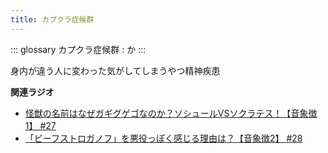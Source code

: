 ```yaml
---
title: カプクラ症候群
---
```


::: glossary
カプクラ症候群 : か
:::

身内が違う人に変わった気がしてしまうやつ精神疾患

**関連ラジオ**

-   [怪獣の名前はなぜガギグゲゴなのか？ソシュールVSソクラテス！【音象徴1】
    #27](https://www.youtube.com/watch?v=kqM4K--Vyi4)
-   [「ビーフストロガノフ」を悪役っぽく感じる理由は？【音象徴2】
    #28](https://www.youtube.com/watch?v=sPH5qbBEiaM)
